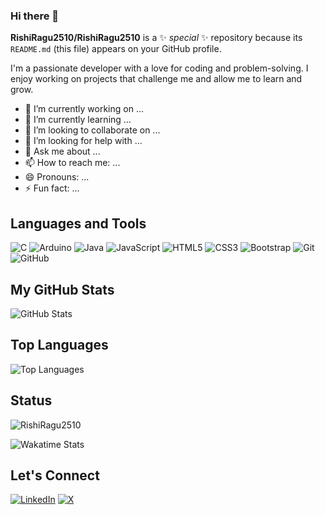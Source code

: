 ### Hi there 👋


**RishiRagu2510/RishiRagu2510** is a ✨ _special_ ✨ repository because its `README.md` (this file) appears on your GitHub profile.

I'm a passionate developer with a love for coding and problem-solving. I enjoy working on projects that challenge me and allow me to learn and grow.

- 🔭 I’m currently working on ...
- 🌱 I’m currently learning ...
- 👯 I’m looking to collaborate on ...
- 🤔 I’m looking for help with ...
- 💬 Ask me about ...
- 📫 How to reach me: ...
- 😄 Pronouns: ...
- ⚡ Fun fact: ...

## Languages and Tools
![C](https://img.shields.io/badge/-C-black?style=flat&logo=c)
![Arduino](https://img.shields.io/badge/-Arduino-black?style=flat&logo=arduino)
![Java](https://img.shields.io/badge/-Java-black?style=flat&logo=java)
![JavaScript](https://img.shields.io/badge/-JavaScript-black?style=flat&logo=javascript)
![HTML5](https://img.shields.io/badge/-HTML5-black?style=flat&logo=html5)
![CSS3](https://img.shields.io/badge/-CSS3-black?style=flat&logo=css3)
![Bootstrap](https://img.shields.io/badge/-Bootstrap-black?style=flat&logo=bootstrap)
![Git](https://img.shields.io/badge/-Git-black?style=flat&logo=git)
![GitHub](https://img.shields.io/badge/-GitHub-black?style=flat&logo=github)

## My GitHub Stats

![GitHub Stats](https://github-readme-stats.vercel.app/api?username=RishiRagu2510&show_icons=true&theme=dark)


## Top Languages

![Top Languages](https://github-readme-stats.vercel.app/api/top-langs/?username=RishiRagu2510&show_icons=true&theme=dark)

## Status
<p><img align="center" src="https://github-readme-streak-stats.herokuapp.com/?user=RishiRagu2510&theme=dark" alt="RishiRagu2510" /></p>

![Wakatime Stats](https://github-readme-stats.vercel.app/api/wakatime?username=@RishiRagupathi&theme=dark)

## Let's Connect

[![LinkedIn](https://img.shields.io/badge/-LinkedIn-black?style=flat&logo=linkedin)](https://www.linkedin.com/in/rishi-ragupathy-3b3123245)
[![X](https://img.shields.io/badge/-Twitter-black?style=flat&logo=twitter)](https://twitter.com/RishiRagu2510)
